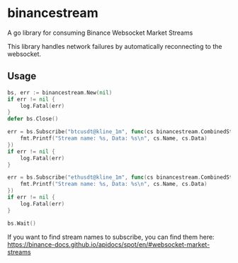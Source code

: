 # binancestream
A go library for consuming Binance Websocket Market Streams

This library handles network failures by automatically reconnecting to the websocket.

## Usage
```go
bs, err := binancestream.New(nil)
if err != nil {
    log.Fatal(err)
}
defer bs.Close()

err = bs.Subscribe("btcusdt@kline_1m", func(cs binancestream.CombinedStream) {
    fmt.Printf("Stream name: %s, Data: %s\n", cs.Name, cs.Data)
})
if err != nil {
    log.Fatal(err)
}

err = bs.Subscribe("ethusdt@kline_1m", func(cs binancestream.CombinedStream) {
    fmt.Printf("Stream name: %s, Data: %s\n", cs.Name, cs.Data)
})
if err != nil {
    log.Fatal(err)
}

bs.Wait()
```

If you want to find stream names to subscribe, you can find them here: https://binance-docs.github.io/apidocs/spot/en/#websocket-market-streams